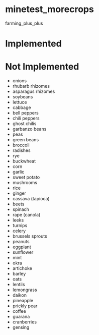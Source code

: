 minetest_morecrops
==================

farming_plus_plus


Implemented
===========



Not Implemented
===============
* onions
* rhubarb rhizomes
* asparagus rhizomes
* soybeans
* lettuce
* cabbage
* bell peppers
* chili peppers
* ghost chilis
* garbanzo beans
* peas
* green beans
* broccoli
* radishes
* rye
* buckwheat
* corn
* garlic
* sweet potato
* mushrooms
* rice
* ginger
* cassava (tapioca)
* beets
* spinach
* rape (canola)
* leeks
* turnips
* celery
* brussels sprouts
* peanuts
* eggplant
* sunflower
* mint
* okra
* artichoke
* barley
* oats
* lentils
* lemongrass
* daikon
* pineapple
* prickly pear
* coffee
* guarana
* cranberries
* gensing

